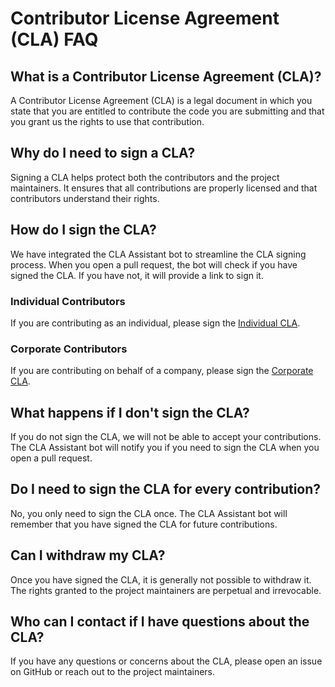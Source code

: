 <!--
Copyright (c) 2025, Steve Morin

Permission is hereby granted, free of charge, to any person obtaining a copy of this software and associated documentation files (the "Software"), to deal in the Software without restriction, including without limitation the rights to use, copy, modify, merge, publish, distribute, sublicense, and/or sell copies of the Software, and to permit persons to whom the Software is furnished to do so, subject to the following conditions:

The above copyright notice and this permission notice shall be included in all copies or substantial portions of the Software.

THE SOFTWARE IS PROVIDED "AS IS", WITHOUT WARRANTY OF ANY KIND, EXPRESS OR IMPLIED, INCLUDING BUT NOT LIMITED TO THE WARRANTIES OF MERCHANTABILITY, FITNESS FOR A PARTICULAR PURPOSE AND NONINFRINGEMENT. IN NO EVENT SHALL THE AUTHORS OR COPYRIGHT HOLDERS BE LIABLE FOR ANY CLAIM, DAMAGES OR OTHER LIABILITY, WHETHER IN AN ACTION OF CONTRACT, TORT OR OTHERWISE, ARISING FROM, OUT OF OR IN CONNECTION WITH THE SOFTWARE OR THE USE OR OTHER DEALINGS IN THE SOFTWARE.
-->
# Contributor License Agreement (CLA) FAQ

## What is a Contributor License Agreement (CLA)?

A Contributor License Agreement (CLA) is a legal document in which you state that you are entitled to contribute the code you are submitting and that you grant us the rights to use that contribution.

## Why do I need to sign a CLA?

Signing a CLA helps protect both the contributors and the project maintainers. It ensures that all contributions are properly licensed and that contributors understand their rights.

## How do I sign the CLA?

We have integrated the CLA Assistant bot to streamline the CLA signing process. When you open a pull request, the bot will check if you have signed the CLA. If you have not, it will provide a link to sign it.

### Individual Contributors

If you are contributing as an individual, please sign the [Individual CLA](cla/individual_cla.md).

### Corporate Contributors

If you are contributing on behalf of a company, please sign the [Corporate CLA](cla/corporate_cla.md).

## What happens if I don't sign the CLA?

If you do not sign the CLA, we will not be able to accept your contributions. The CLA Assistant bot will notify you if you need to sign the CLA when you open a pull request.

## Do I need to sign the CLA for every contribution?

No, you only need to sign the CLA once. The CLA Assistant bot will remember that you have signed the CLA for future contributions.

## Can I withdraw my CLA?

Once you have signed the CLA, it is generally not possible to withdraw it. The rights granted to the project maintainers are perpetual and irrevocable.

## Who can I contact if I have questions about the CLA?

If you have any questions or concerns about the CLA, please open an issue on GitHub or reach out to the project maintainers.
